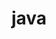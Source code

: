---
title: "java"
draft: false
# page title background image
bg_image: "images/backgrounds/page-title.jpg"
# scholarship image
image: "images/tech/img_logos_java.png"
# meta description
description : ""
---